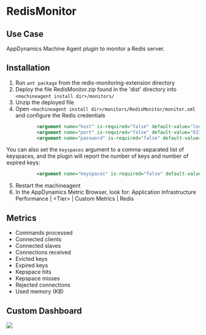 RedisMonitor
============

## Use Case

AppDynamics Machine Agent plugin to monitor a Redis server.

## Installation

1. Run ```ant package``` from the redis-monitoring-extension directory
2. Deploy the file RedisMonitor.zip found in the 'dist' directory into ```<machineagent install dir>/monitors/```
3. Unzip the deployed file
4. Open ```<machineagent install dir>/monitors/RedisMonitor/monitor.xml``` and configure the Redis credentials

 ``` xml
            <argument name="host" is-required="false" default-value="localhost" />
            <argument name="port" is-required="false" default-value="6379" />
            <argument name="password" is-required="false" default-value="" />
 ```
 You can also set the `keyspaces` argument to a comma-separated list of keyspaces, and the plugin will report the number of keys and number of expired keys:
 ``` xml
            <argument name="keyspaces" is-required="false" default-value="db0,db1" />
 ```
5. Restart the machineagent
6. In the AppDynamics Metric Browser, look for: Application Infrastructure Performance | \<Tier\> | Custom Metrics | Redis

## Metrics

- Commands processed
- Connected clients
- Connected slaves
- Connections received
- Evicted keys
- Expired keys
- Kepspace hits
- Kepspace misses
- Rejected connections
- Used memory (KB)

Custom Dashboard
-----------------
![](https://raw.github.com/Appdynamics/redis-monitoring-extension/master/RedisDashboard.PNG)

